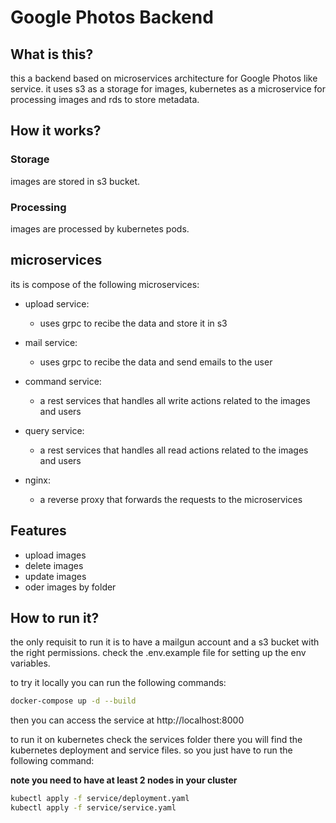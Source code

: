 # Google Photos Backend

## What is this?
this a backend based on microservices architecture for Google Photos like service.
it uses s3 as a storage for images, kubernetes as a microservice for processing images and rds to store metadata.

## How it works?

### Storage
images are stored in s3 bucket.

### Processing
images are processed by kubernetes pods.

## microservices 
its is compose of the following microservices:
* upload service:
    * uses grpc to recibe the data and store it in s3

* mail service:
    * uses grpc to recibe the data and send emails to the user

* command service:
    * a rest services that handles all write actions related to the images and users

* query service:
    * a rest services that handles all read actions related to the images and users

* nginx:
    * a reverse proxy that forwards the requests to the microservices


## Features

* upload images
* delete images
* update images
* oder images by folder

## How to run it?
the only requisit to run it is to have a mailgun account and a s3 bucket with the right permissions.
check the .env.example file for setting up the env variables.

to try it locally you can run the following commands:

```bash
docker-compose up -d --build
```

then you can access the service at http://localhost:8000

to run it on kubernetes check the services folder there you will find the kubernetes deployment and service files.
so you just have to run the following command:

**note you need to have at least 2 nodes in your cluster**


```bash
kubectl apply -f service/deployment.yaml
kubectl apply -f service/service.yaml
```